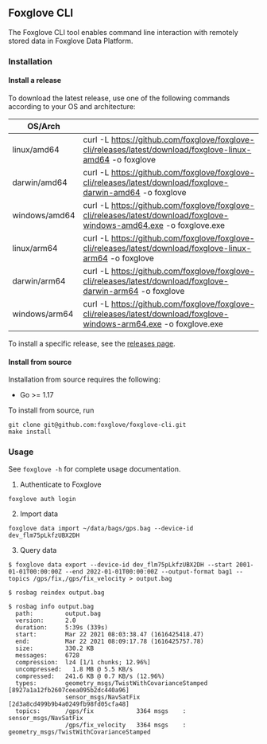 ## Foxglove CLI

The Foxglove CLI tool enables command line interaction with remotely stored
data in Foxglove Data Platform.

### Installation

#### Install a release

To download the latest release, use one of the following commands according to
your OS and architecture:

| OS/Arch     |                                                                                                            | 
|--------|------------------------------------------------------------------------------------------------------------|
| linux/amd64    | curl -L https://github.com/foxglove/foxglove-cli/releases/latest/download/foxglove-linux-amd64 -o foxglove |
| darwin/amd64    | curl -L https://github.com/foxglove/foxglove-cli/releases/latest/download/foxglove-darwin-amd64 -o foxglove |
| windows/amd64    | curl -L https://github.com/foxglove/foxglove-cli/releases/latest/download/foxglove-windows-amd64.exe -o foxglove.exe |
| linux/arm64    | curl -L https://github.com/foxglove/foxglove-cli/releases/latest/download/foxglove-linux-arm64 -o foxglove |
| darwin/arm64    | curl -L https://github.com/foxglove/foxglove-cli/releases/latest/download/foxglove-darwin-arm64 -o foxglove |
| windows/arm64    | curl -L https://github.com/foxglove/foxglove-cli/releases/latest/download/foxglove-windows-arm64.exe -o foxglove.exe |


To install a specific release, see the [releases
page](https://github.com/foxglove/foxglove-cli/releases).

#### Install from source
Installation from source requires the following:
* Go >= 1.17

To install from source, run

    git clone git@github.com:foxglove/foxglove-cli.git
    make install

### Usage

See `foxglove -h` for complete usage documentation.

1. Authenticate to Foxglove
```
foxglove auth login
```

2. Import data

```
foxglove data import ~/data/bags/gps.bag --device-id dev_flm75pLkfzUBX2DH
```

3. Query data

```
$ foxglove data export --device-id dev_flm75pLkfzUBX2DH --start 2001-01-01T00:00:00Z --end 2022-01-01T00:00:00Z --output-format bag1 --topics /gps/fix,/gps/fix_velocity > output.bag

$ rosbag reindex output.bag

$ rosbag info output.bag
  path:         output.bag
  version:      2.0
  duration:     5:39s (339s)
  start:        Mar 22 2021 08:03:38.47 (1616425418.47)
  end:          Mar 22 2021 08:09:17.78 (1616425757.78)
  size:         330.2 KB
  messages:     6728
  compression:  lz4 [1/1 chunks; 12.96%]
  uncompressed:   1.8 MB @ 5.5 KB/s
  compressed:   241.6 KB @ 0.7 KB/s (12.96%)
  types:        geometry_msgs/TwistWithCovarianceStamped [8927a1a12fb2607ceea095b2dc440a96]
                sensor_msgs/NavSatFix                    [2d3a8cd499b9b4a0249fb98fd05cfa48]
  topics:       /gps/fix            3364 msgs    : sensor_msgs/NavSatFix
                /gps/fix_velocity   3364 msgs    : geometry_msgs/TwistWithCovarianceStamped
```
